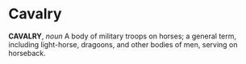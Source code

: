 # Cavalry

**CAVALRY**, _noun_ A body of military troops on horses; a general term, including light-horse, dragoons, and other bodies of men, serving on horseback.